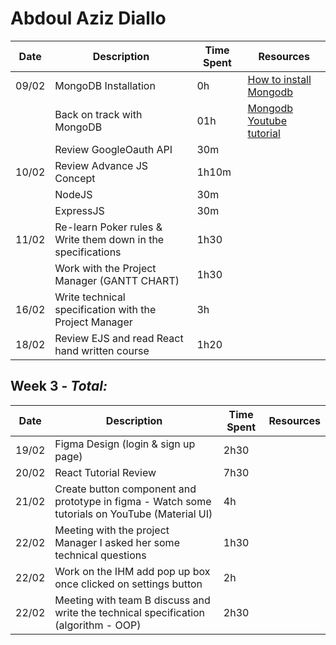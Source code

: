 # Abdoul Aziz Diallo

| Date  | Description                                                  | Time Spent | Resources                                                                                                                                    |
| ----- | ------------------------------------------------------------ | ---------- | -------------------------------------------------------------------------------------------------------------------------------------------- |
| 09/02 | MongoDB Installation                                         | 0h         | [How to install Mongodb](https://www.mongodb.com/docs/manual/administration/install-on-linux/#std-label-install-mdb-community-edition-linux) |
|       | Back on track with MongoDB                                   | 01h        | [Mongodb Youtube tutorial](https://www.youtube.com/playlist?list=PL4cUxeGkcC9h77dJ-QJlwGlZlTd4ecZOA)                                         |
|       | Review GoogleOauth API                                       | 30m        |                                                                                                                                              |
| 10/02 | Review Advance JS Concept                                    | 1h10m      |                                                                                                                                              |
|       | NodeJS                                                       | 30m        |                                                                                                                                              |
|       | ExpressJS                                                    | 30m        |                                                                                                                                              |
| 11/02 | Re-learn Poker rules & Write them down in the specifications | 1h30       |                                                                                                                                              |
|       | Work with the Project Manager (GANTT CHART)                  | 1h30       |                                                                                                                                              |
| 16/02 | Write technical specification with the Project Manager       | 3h         |                                                                                                                                              |
| 18/02 | Review EJS and read React hand written course                | 1h20       |                                                                                                                                              |

## Week 3 - _Total:_

| Date  | Description                                                                                    | Time Spent | Resources |
| ----- | ---------------------------------------------------------------------------------------------- | ---------- | --------- |
| 19/02 | Figma Design (login & sign up page)                                                            | 2h30       |           |
| 20/02 | React Tutorial Review                                                                          | 7h30       |           |
| 21/02 | Create button component and prototype in figma - Watch some tutorials on YouTube (Material UI) | 4h         |           |
| 22/02 | Meeting with the project Manager I asked her some technical questions                          | 1h30       |           |
| 22/02 | Work on the IHM add pop up box once clicked on settings button                                 | 2h         |           |
| 22/02 | Meeting with team B discuss and write the technical specification (algorithm - OOP)            | 2h30       |           |
